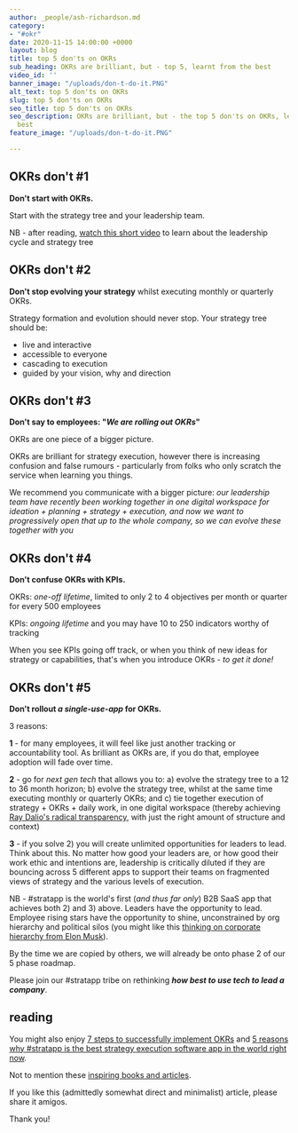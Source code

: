 ```yaml
---
author: _people/ash-richardson.md
category:
- "#okr"
date: 2020-11-15 14:00:00 +0000
layout: blog
title: top 5 don'ts on OKRs
sub_heading: OKRs are brilliant, but - top 5, learnt from the best
video_id: ''
banner_image: "/uploads/don-t-do-it.PNG"
alt_text: top 5 don'ts on OKRs
slug: top 5 don'ts on OKRs
seo_title: top 5 don'ts on OKRs
seo_description: OKRs are brilliant, but - the top 5 don'ts on OKRs, learnt from the
  best
feature_image: "/uploads/don-t-do-it.PNG"

---
```

## OKRs don't #1

**Don't start with OKRs.**

Start with the strategy tree and your leadership team.

NB - after reading, [watch this short video](https://youtu.be/DqsXkZs75Lk "the leadership cycle") to learn about the leadership cycle and strategy tree

## OKRs don't #2

**Don't stop evolving your strategy** whilst executing monthly or quarterly OKRs.

Strategy formation and evolution should never stop.  Your strategy tree should be:

* live and interactive
* accessible to everyone
* cascading to execution
* guided by your vision, why and direction

## OKRs don't #3

**Don't say to employees: "_We are rolling out OKRs_"**

OKRs are one piece of a bigger picture.

OKRs are brilliant for strategy execution, however there is increasing confusion and false rumours - particularly from folks who only scratch the service when learning you things.

We recommend you communicate with a bigger picture: _our leadership team have recently been working together in one digital workspace for ideation + planning + strategy + execution, and now we want to progressively open that up to the whole company, so we can evolve these together with you_

## OKRs don't #4

**Don't confuse OKRs with KPIs.**

OKRs: _one-off lifetime_, limited to only 2 to 4 objectives per month or quarter for every 500 employees

KPIs: _ongoing lifetime_ and you may have 10 to 250 indicators worthy of tracking

When you see KPIs going off track, or when you think of new ideas for strategy or capabilities, that's when you introduce OKRs - _to get it done!_

## OKRs don't #5

**Don't rollout _a single-use-app_ for OKRs.**

3 reasons:

**1** - for many employees, it will feel like just another tracking or accountability tool.  As brilliant as OKRs are, if you do that, employee adoption will fade over time.

**2** - go for _next gen tech_ that allows you to: a) evolve the strategy tree to a 12 to 36 month horizon; b) evolve the strategy tree, whilst at the same time executing monthly or quarterly OKRs; and c) tie together execution of strategy + OKRs + daily work, in one digital workspace (thereby achieving [Ray Dalio's radical transparency](https://stratappsaas.com/blog/radical-transparency/ "Ray Dalio's radical transparency"), with just the right amount of structure and context)

**3** - if you solve 2) you will create unlimited opportunities for leaders to lead.  Think about this.  No matter how good your leaders are, or how good their work ethic and intentions are, leadership is critically diluted if they are bouncing across 5 different apps to support their teams on fragmented views of strategy and the various levels of execution.

NB - #stratapp is the world's first (_and thus far only_) B2B SaaS app that achieves both 2) and 3) above.  Leaders have the opportunity to lead.  Employee rising stars have the opportunity to shine, unconstrained by org hierarchy and political silos (you might like this [thinking on corporate hierarchy from Elon Musk](https://cleantechnica.com/2018/05/15/elon-musk-takes-on-corporate-hierarchy-in-note-to-tesla-employees/ "Elon Musk on corporate hierarchy")).

By the time we are copied by others, we will already be onto phase 2 of our 5 phase roadmap.

Please join our #stratapp tribe on rethinking **_how best to use tech to lead a company_**.

## reading

You might also enjoy [7 steps to successfully implement OKRs]() and [5 reasons why #stratapp is the best strategy execution software app in the world right now](https://stratappsaas.com/blog/best-strategy-execution-software-app/ "best strategy execution software app").

Not to mention these [inspiring books and articles](https://stratappsaas.com/resources/ "resources").

If you like this (admittedly somewhat direct and minimalist) article, please share it amigos.

Thank you!